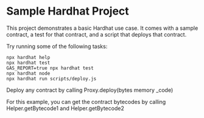 # Sample Hardhat Project

This project demonstrates a basic Hardhat use case. It comes with a sample contract, a test for that contract, and a script that deploys that contract.

Try running some of the following tasks:

```shell
npx hardhat help
npx hardhat test
GAS_REPORT=true npx hardhat test
npx hardhat node
npx hardhat run scripts/deploy.js
```


Deploy any contract by calling Proxy.deploy(bytes memory _code)

For this example, you can get the contract bytecodes by calling Helper.getBytecode1 and Helper.getBytecode2